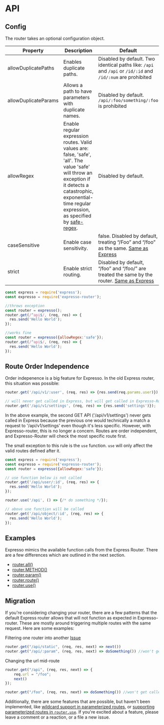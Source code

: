 # API

## Config

The router takes an optional configuration object. 

| Property  | Description | Default |
|---|---|---|
| allowDuplicatePaths | Enables duplicate paths. |  Disabled by default. Two identical paths like: `/api` and `/api` or `/id/:id` and `/id/:num` are prohibited |
| allowDuplicateParams | Allows a path to have parameters with duplicate names.  |  Disabled by default. `/api/:foo/something/:foo` is prohibited |
| allowRegex | Enable regular expression routes. Valid values are: false, 'safe', 'all'. The value 'safe' will throw an exception if it detects a catastrophic, exponential-time regular expression, as specified by [safe-regex](https://www.npmjs.com/package/safe-regex). | Disabled by default. |
| caseSensitive | Enable case sensitivity.  | false. Disabled by default, treating “/Foo” and “/foo” as the same. [Same as Express](https://expressjs.com/en/4x/api.html#express.router) |
| strict | Enable strict routing. | Disabled by default, “/foo” and “/foo/” are treated the same by the router. [Same as Express](https://expressjs.com/en/4x/api.html#express.router) |

```js
const express = require('express');
const expresso = require('expresso-router');

//throws exception
const router = expresso();
router.get(/^api$/, (req, res) => {
  res.send('Hello World');
});
```

```js
//works fine
const router = expresso({allowRegex:'safe'});
router.get(/^api$/, (req, res) => { 
  res.send('Hello World');
});
````

## Route Order Independence 

Order indepenence is a big feature for Expresso. In the old Express router, this situation was possible:

```js
router.get('/api/v1/:user', (req, res) => {res.send(req.params.user)});

// will never get called in Express, but will get called in Expresso-Router
router.get('/api/v1/settings', (req, res) => {res.send('settings')});

```

In the above example, the second GET API ('/api/v1/settings') never gets called in Express because the previous one would technically a match a request to '/api/v1/settings' even though it's less specific. However, with Expresso-router, this is no longer a concern. Routes are order independent, and Expresso-Router will check the most specific route first.

The small exception to this rule is the `use` function. `use` will only affect the valid routes defined after it.

```js
const express = require('express');
const expresso = require('expresso-router');
const router = expresso({allowRegex:'safe'});

// use function below is not called
router.get('/api/user/:id', (req, res) => { 
  res.send('Hello World');
});

router.use('/api', () => {/* do something */});

// above use function will be called
router.get('/api/object/:id', (req, res) => { 
  res.send('Hello World');
});

````


## Examples

Expresso mimics the available function calls from the Express Router. There are a few differences which are outlined in the next section.

- [router.all()](https://expressjs.com/en/4x/api.html#router.all)
- [router.METHOD()](https://expressjs.com/en/4x/api.html#router.METHOD)
- [router.param()](https://expressjs.com/en/4x/api.html#router.param)
- [router.route()](https://expressjs.com/en/4x/api.html#router.route)
- [router.use()](https://expressjs.com/en/4x/api.html#router.use)

## Migration

If you're considering changing your router, there are a few patterns that the default Express router allows that will not function as expected in Expresso-router. These are mostly around triggering multiple routes with the same request. Here are some examples:


Filtering one router into another [Issue](https://github.com/newtang/expresso/issues/21)
```js
router.get("/api/static", (req, res, next) => next()) 
router.get("/api/:param", (req, res, next) => doSomething()) //won't get called with expresso-router
```

Changing the url mid-route 
```js
router.get("/api", (req, res, next) => {
	req.url = "/foo";
	next()
});

router.get("/foo", (req, res, next) => doSomething()) //won't get called with expresso-router
````

Additionally, there are some features that are possible, but haven't been implemented, like [wildcard support in parameterized routes](https://github.com/newtang/expresso/issues/19), or [supporting parameterized routes in `router.use`](https://github.com/newtang/expresso/issues/6). If you're excited about a feature, please leave a comment or a reaction, or a file a new issue.


